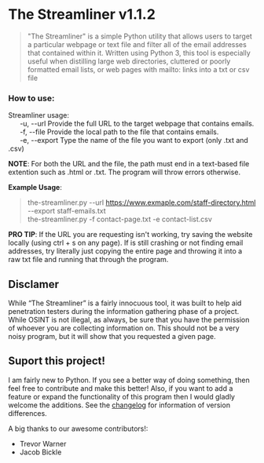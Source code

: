 # The Streamliner v1.1.2
>"The Streamliner" is a simple Python utility that allows users to target a particular webpage or text file and filter all of the email addresses that contained within it. Written using Python 3, this tool is especially useful when distilling large web directories, cluttered or poorly formatted email lists, or web pages with mailto: links into a txt or csv file

### How to use:
Streamliner usage:  
&nbsp;&nbsp;&nbsp;&nbsp;&nbsp;&nbsp;-u, --url          Provide the full URL to the target webpage that contains emails.  
&nbsp;&nbsp;&nbsp;&nbsp;&nbsp;&nbsp;-f, --file         Provide the local path to the file that contains emails.  
&nbsp;&nbsp;&nbsp;&nbsp;&nbsp;&nbsp;-e, --export       Type the name of the file you want to export (only .txt and .csv)  
  
**NOTE**: For both the URL and the file, the path must end in a text-based file extention such as .html or .txt. The program will throw errors otherwise.  
  
**Example Usage**:  
>the-streamliner.py --url https://www.exmaple.com/staff-directory.html --export staff-emails.txt  
>the-streamliner.py -f contact-page.txt -e contact-list.csv

**PRO TIP**: If the URL you are requesting isn't working, try saving the website locally (using ctrl + s on any page). If is still crashing or not finding email addresses, try literally just copying the entire page and throwing it into a raw txt file and running that through the program. 

## Disclamer
While “The Streamliner” is a fairly innocuous tool, it was built to help aid penetration testers during the information gathering phase of a project. While OSINT is not illegal, as always, be sure that you have the permission of whoever you are collecting information on. This should not be a very noisy program, but it will show that you requested a given page.

## Suport this project!
I am fairly new to Python. If you see a better way of doing something, then feel free to contribute and make this better! Also, if you want to add a feature or expand the functionality of this program then I would gladly welcome the additions. See the [changelog](https://github.com/TobinShields/The_Streamliner/blob/master/changelog.md) for information of version differences. 

A big thanks to our awesome contributors!:
* Trevor Warner
* Jacob Bickle

